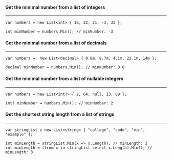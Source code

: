 #### Get the minimal number from a list of integers
------

```
var numbers = new List<int> { 18, 22, 21, -3, 33 };

int minNumber = numbers.Min(); // minNumber: -3
```

#### Get the minimal number from a list of decimals
------

```
var numbers =  new List<decimal> { 0.8m, 8.7m, 4.1m, 22.1m, 14m };

decimal minNumber = numbers.Min(); // minNumber: 0.8
```

#### Get the minimal number from a list of nullable integers
------

```
var numbers = new List<int?> { 2, 64, null, 13, 89 };

int? minNumber = numbers.Min(); // minNumber: 2
```

#### Get the shortest string length from a list of strings
------

```
var stringList = new List<string> { "college", "code", "min", "example" };

int minLength = stringList.Min(x => x.Length); // minLength: 3
int minLength = (from x in stringList select x.Length).Min(); // minLength: 3
```
